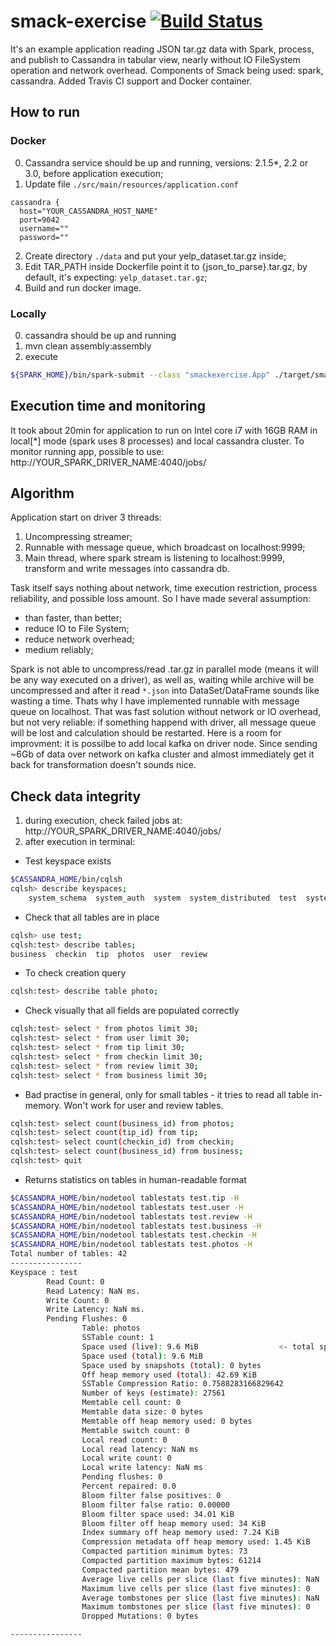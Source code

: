 # smack-exercise [![Build Status](https://travis-ci.org/kbelova/smack-exercise.svg?branch=master)](https://travis-ci.org/kbelova/smack-exercise)

It's an example application  reading JSON tar.gz data with Spark, process, and publish to Cassandra in tabular view, nearly without IO FileSystem operation and network overhead. Components of Smack being used: spark, cassandra. Added Travis CI support and Docker container.

## How to run
### Docker
0. Cassandra service should be up and running, versions: 2.1.5*, 2.2 or 3.0, before application execution;
1. Update file `./src/main/resources/application.conf`
```
cassandra {
  host="YOUR_CASSANDRA_HOST_NAME"
  port=9042
  username=""
  password=""
```
2. Create directory `./data` and put your yelp_dataset.tar.gz inside;
3. Edit TAR_PATH inside Dockerfile point it to {json_to_parse}.tar.gz, by default, it's expecting: `yelp_dataset.tar.gz`;
4. Build and run docker image.

### Locally
0. cassandra should be up and running
1. mvn clean assembly:assembly
2. execute
```bash
${SPARK_HOME}/bin/spark-submit --class "smackexercise.App" ./target/smack-exercise-1.0-SNAPSHOT-jar-with-dependencies.jar /data/json_to_parse.tar.gz

```

## Execution time and monitoring
It took about 20min for application to run on Intel core i7 with 16GB RAM in local[*] mode (spark uses 8 processes) and local cassandra cluster.
To monitor running app, possible to use: http://YOUR_SPARK_DRIVER_NAME:4040/jobs/

## Algorithm
Application start on driver 3 threads:
1. Uncompressing streamer;
2. Runnable with message queue, which broadcast on localhost:9999;
3. Main thread, where spark stream is listening to localhost:9999, transform and write messages into cassandra db.

Task itself says nothing about network, time execution restriction, process reliability, and possible loss amount. So I have made several assumption:
- than faster, than better;
- reduce IO to File System;
- reduce network overhead;
- medium reliably;

Spark is not able to uncompress/read .tar.gz in parallel mode (means it will be any way executed on a driver), as well as, waiting while archive will be uncompressed and after it read `*.json` into DataSet/DataFrame sounds like wasting a time.
Thats why I have implemented runnable with message queue on localhost. That was fast solution without network or IO overhead, but not very reliable: if something happend with driver, all message queue will be lost and calculation should be restarted. Here is a room for improvment: it is possilbe to add local kafka on driver node. Since sending ~6Gb of data over network on kafka cluster and almost immediately get it back for transformation doesn't sounds nice.

## Check data integrity
1. during execution, check failed jobs at: http://YOUR_SPARK_DRIVER_NAME:4040/jobs/
2. after execution in terminal:
* Test keyspace exists
```bash
$CASSANDRA_HOME/bin/cqlsh
cqlsh> describe keyspaces;
    system_schema  system_auth  system  system_distributed  test  system_traces
```
* Check that all tables are in place
```bash
cqlsh> use test;
cqlsh:test> describe tables;
business  checkin  tip  photos  user  review
```

*   To check creation query
```bash
cqlsh:test> describe table photo;
```
*   Check visually that all fields are populated correctly
```bash
cqlsh:test> select * from photos limit 30;
cqlsh:test> select * from user limit 30;
cqlsh:test> select * from tip limit 30;
cqlsh:test> select * from checkin limit 30;
cqlsh:test> select * from review limit 30;
cqlsh:test> select * from business limit 30;
```

* Bad practise in general, only for small tables - it tries to read all table in-memory.
Won't work for user and review tables.
```bash
cqlsh:test> select count(business_id) from photos;
cqlsh:test> select count(tip_id) from tip;
cqlsh:test> select count(checkin_id) from checkin;
cqlsh:test> select count(business_id) from business;
cqlsh:test> quit
```
* Returns statistics on tables in human-readable format
```bash
$CASSANDRA_HOME/bin/nodetool tablestats test.tip -H
$CASSANDRA_HOME/bin/nodetool tablestats test.user -H
$CASSANDRA_HOME/bin/nodetool tablestats test.review -H
$CASSANDRA_HOME/bin/nodetool tablestats test.business -H
$CASSANDRA_HOME/bin/nodetool tablestats test.checkin -H
$CASSANDRA_HOME/bin/nodetool tablestats test.photos -H
Total number of tables: 42
----------------
Keyspace : test
        Read Count: 0
        Read Latency: NaN ms.
        Write Count: 0
        Write Latency: NaN ms.
        Pending Flushes: 0
                Table: photos
                SSTable count: 1
                Space used (live): 9.6 MiB                  <- total space table use on a disk
                Space used (total): 9.6 MiB
                Space used by snapshots (total): 0 bytes
                Off heap memory used (total): 42.69 KiB
                SSTable Compression Ratio: 0.7588283166829642
                Number of keys (estimate): 27561                        <- amount of partitions
                Memtable cell count: 0
                Memtable data size: 0 bytes
                Memtable off heap memory used: 0 bytes
                Memtable switch count: 0
                Local read count: 0
                Local read latency: NaN ms
                Local write count: 0
                Local write latency: NaN ms
                Pending flushes: 0
                Percent repaired: 0.0
                Bloom filter false positives: 0
                Bloom filter false ratio: 0.00000
                Bloom filter space used: 34.01 KiB
                Bloom filter off heap memory used: 34 KiB
                Index summary off heap memory used: 7.24 KiB
                Compression metadata off heap memory used: 1.45 KiB
                Compacted partition minimum bytes: 73
                Compacted partition maximum bytes: 61214
                Compacted partition mean bytes: 479
                Average live cells per slice (last five minutes): NaN
                Maximum live cells per slice (last five minutes): 0
                Average tombstones per slice (last five minutes): NaN
                Maximum tombstones per slice (last five minutes): 0
                Dropped Mutations: 0 bytes

----------------
```